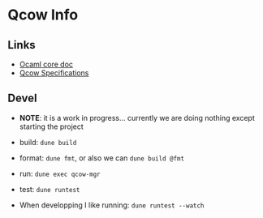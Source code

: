 # Qcow Info

## Links

- [Ocaml core doc](https://ocaml.org/p/core/latest/doc/index.html)
- [Qcow Specifications](https://github.com/qemu/qemu/blob/master/docs/interop/qcow2.txt)

## Devel

- **NOTE**: it is a work in progress... currently we are doing nothing except starting the project

- build: `dune build`
- format: `dune fmt`, or also we can `dune build @fmt`
- run: `dune exec qcow-mgr`
- test: `dune runtest`
- When developping I like running: `dune runtest --watch`
